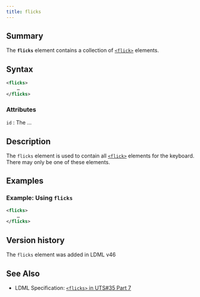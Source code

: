 ```yaml
---
title: flicks
---
```


## Summary

The **`flicks`** element contains a collection of [`<flick>`](flick) elements.

## Syntax

```xml
<flicks>
    …
</flicks>
```

### Attributes

`id`
:   The …

## Description

The `flicks` element is used to contain all [`<flick>`](flick) elements for the keyboard. There may only be one of these elements.

## Examples

### Example: Using `flicks`

```xml
<flicks>
    …
</flicks>
```

## Version history

The `flicks` element was added in LDML v46

<!-- ## See also

- … -->

## See Also

- LDML Specification: [`<flicks>` in UTS#35 Part 7][tr35-element-flicks]

[tr35-element-flicks]: https://www.unicode.org/reports/tr35/tr35-keyboards.html#element-flicks

